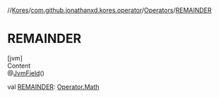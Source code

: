 //[Kores](../../index.md)/[com.github.jonathanxd.kores.operator](../index.md)/[Operators](index.md)/[REMAINDER](-r-e-m-a-i-n-d-e-r.md)



# REMAINDER  
[jvm]  
Content  
@[JvmField](https://kotlinlang.org/api/latest/jvm/stdlib/kotlin.jvm/-jvm-field/index.html)()  
  
val [REMAINDER](-r-e-m-a-i-n-d-e-r.md): [Operator.Math](../-operator/-math/index.md)  



